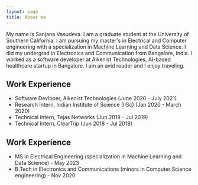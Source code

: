 ```yaml
---
layout: page
title: About me
---
```


My name is Sanjana Vasudeva. I am a graduate student at the University of Southern California. I am pursuing my master's in Electrical and Computer engineering with a specialization in Machine Learning and Data Science. I did my undergrad in Electronics and Communication from Bangalore, India. I worked as a software developer at Aikenist Technologies, AI-based healthcare startup in Bangalore. I am an avid reader and I enjoy traveling.

## Work Experience 

* Software Devloper, Aikenist Technologies (June 2020 - July 2021)
* Research Intern, Indian Institute of Science (IISc) (Jan 2020 - March 2020)
* Technical Intern, Tejas Networks (Jun 2019 - Jul 2019)
* Technical Intern, ClearTrip (Jun 2018 - Jul 2018)

## Work Experience 

* MS in Electrical Engineering (specialization in Machine Learning and Data Science) - May 2023
* B.Tech in Electronics and Communications (minors in Computer Science engineering) - Nov 2020

